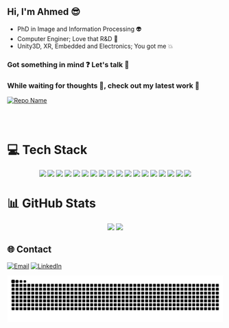 ## Hi, I'm Ahmed :sunglasses:

- PhD in Image and Information Processing :alien:</br>
- Computer Enginer; Love that R&D :construction_worker:</br>
- Unity3D, XR, Embedded and Electronics; You got me :boom:</br>

### Got something in mind :question: Let's talk :wave: </br>

### While waiting for thoughts 💭, check out my latest work 🚀 </br>
[![Repo Name](https://github-readme-stats.vercel.app/api/pin/?username=bentalebahmed&repo=BlueUnity&theme=dark&bg_color=00000000&text_color=ffffff&cache_seconds=60)](https://github.com/bentalebahmed/BlueUnity)

<br><br>

# 💻 Tech Stack

<p align="center">
  <img src="https://img.shields.io/badge/unity-%23000000.svg?style=for-the-badge&logo=unity&logoColor=white"/>
  <img src="https://img.shields.io/badge/c%23-%23239120.svg?style=for-the-badge&logo=csharp&logoColor=white"/>
  <img src="https://img.shields.io/badge/c-%2300599C.svg?style=for-the-badge&logo=c&logoColor=white"/>
  <img src="https://img.shields.io/badge/c++-%2300599C.svg?style=for-the-badge&logo=c%2B%2B&logoColor=white"/>
  <img src="https://img.shields.io/badge/-Android-a4c639?style=for-the-badge&logo=Android&logoColor=white"/>
  <img src="https://img.shields.io/badge/java-%23ED8B00.svg?style=for-the-badge&logo=openjdk&logoColor=white"/>
  <img src="https://img.shields.io/badge/python-3670A0?style=for-the-badge&logo=python&logoColor=ffdd54"/>
  <img src="https://img.shields.io/badge/-matlab-FF8200?style=for-the-badge&logo=MATLAB&logoColor=white"/>
  <img src="https://img.shields.io/badge/OCTAVE-darkblue?style=for-the-badge&logo=octave&logoColor=fcd683"/>
  <img src="https://img.shields.io/badge/opencv-%23white.svg?style=for-the-badge&logo=opencv&logoColor=white"/>
  <img src="https://img.shields.io/badge/TensorFlow-%23FF6F00.svg?style=for-the-badge&logo=TensorFlow&logoColor=white"/>
  <img src="https://img.shields.io/badge/PyTorch-%23EE4C2C.svg?style=for-the-badge&logo=PyTorch&logoColor=white"/> 
  <img src="https://img.shields.io/badge/-EasyEDA-5588FF?style=for-the-badge&logo=MATLAB&logoColor=white"/>
  <img src="https://img.shields.io/badge/-STM32-02224C?style=for-the-badge&logo=MATLAB&logoColor=white"/>
  <img src="https://img.shields.io/badge/-Arduino-00979D?style=for-the-badge&logo=Arduino&logoColor=white"/>
  <img src="https://img.shields.io/badge/-freecad-FF2300?style=for-the-badge&logo=MATLAB&logoColor=white"/>
  <img src="https://img.shields.io/badge/blender-%23F5792A.svg?style=for-the-badge&logo=blender&logoColor=white"/>
  <img src="https://img.shields.io/badge/-librecad-8DDA01?style=for-the-badge&logo=MATLAB&logoColor=white"/>
</p>


# 📊 GitHub Stats
<div align="center">
  
  <img src="https://github-readme-stats.vercel.app/api?username=bentalebahmed&theme=transparent&hide_border=false&include_all_commits=true&count_private=false&cache_seconds=60"/>

  <img src="https://nirzak-streak-stats.vercel.app/?user=bentalebahmed&theme=transparent&hide_border=false"/>

 <!-- <img src="https://github-readme-stats.vercel.app/api/top-langs/?username=bentalebahmed&theme=transparent&hide_border=false&include_all_commits=true&count_private=false&layout=compact"/> -->

</div>


## 🌐 Contact
[![Email](https://img.shields.io/badge/ben.studio33@gmail.com-red?style=flat-square&logo=gmail&logoColor=white)](mailto:ben.studio33@gmail.com)  <!-- [![Instagram](https://img.shields.io/badge/Instagram-%23E4405F.svg?logo=Instagram&logoColor=white)](https://instagram.com/ben.studio33) --> [![LinkedIn](https://img.shields.io/badge/LinkedIn-%230077B5.svg?logo=linkedin&logoColor=white)](https://linkedin.com/in/https://www.linkedin.com/in/ahmed-bentaleb/) 

<div align="center">
<img src="https://raw.githubusercontent.com/bentalebahmed/bentalebahmed/output/snake.svg" alt="Snake Animation" />
</div>
